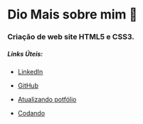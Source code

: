 # Dio Mais sobre mim 🚀 

### Criação de web site HTML5 e CSS3.

##### Links Úteis:

- [LinkedIn](https://www.linkedin.com/in/adilsonsena/)

- [GitHub](https://github.com/AdilsonSena)

- [Atualizando potfólio](https://adilsonsena.github.io/)

- [Codando](https://user-images.githubusercontent.com/70382532/138322189-2db8df52-9dcb-40a0-88a8-c365466bd33d.gif)
  
  
